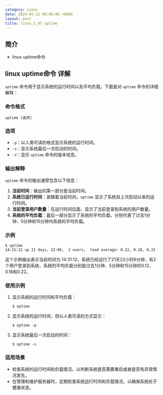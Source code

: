 ```yaml
---
category: Linux
date: 2024-05-22 09:00:00 +0800
layout: post
title: linux_2_87_uptime
---
```

## 简介

+ linux uptime命令

## linux uptime命令 详解

`uptime` 命令用于显示系统的运行时间以及平均负载。下面是对 `uptime` 命令的详细解释：

### 命令格式

```
uptime [选项]
```

### 选项

- `-p`：以人类可读的格式显示系统的运行时间。
- `-s`：显示系统最后一次启动的时间。
- `-V`：显示 `uptime` 命令的版本信息。

### 输出解释

`uptime` 命令的输出通常包含以下信息：

1. **当前时间**：输出的第一部分是当前时间。
2. **系统已运行时间**：紧跟着当前时间，`uptime` 显示了系统自上次启动以来的运行时间。
3. **当前登录用户数量**：在运行时间后面，显示了当前登录到系统的用户数量。
4. **系统的平均负载**：最后一部分显示了系统的平均负载，分别代表了过去1分钟、5分钟和15分钟内系统的平均负载。

### 示例

```
$ uptime
14:31:12 up 21 days, 22:06,  2 users,  load average: 0.12, 0.18, 0.22
```

这个示例输出表示当前时间为 14:31:12，系统已经运行了21天22小时6分钟，有2个用户登录到系统，系统的平均负载分别是过去1分钟、5分钟和15分钟的0.12、0.18和0.22。

### 使用示例

1. 显示系统的运行时间和平均负载：

   ```
   $ uptime
   ```

2. 显示系统的运行时间，但以人类可读的方式显示：

   ```
   $ uptime -p
   ```

3. 显示系统最后一次启动的时间：

   ```
   $ uptime -s
   ```

### 适用场景

- 检查系统的运行时间和负载情况，以判断系统是否需要重启或者是否有异常情况发生。
- 在管理和维护服务器时，定期检查系统运行时间和负载情况，以确保系统处于健康状态。